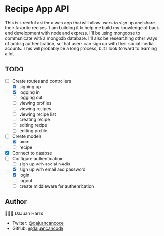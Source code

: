 # Recipe App API

This is a restful api for a web app that will allow users to sign up and share their favorite recipes. I am building it to help me build my knowledge of back end development with node and express. I'll be using mongoose to communicate with a mongodb database. I'll also be researching other ways of adding authentication, so that users can sign up with their social media acounts. This will probably be a long process, but I look forward to learning a lot

## TODO

- [ ] Create routes and controllers
  - [x] signing up
  - [x] logging in
  - [ ] logging out
  - [ ] viewing profiles
  - [ ] viewing recipes
  - [ ] viewing recipe list
  - [ ] creating recipe
  - [ ] editing recipe
  - [ ] editing profile
- [ ] Create models
  - [x] user
  - [ ] recipe
- [x] Connect to databse
- [ ] Configure authentication
  - [ ] sign up with social media
  - [x] sign up with email and password
  - [x] login
  - [ ] logout
  - [ ] create middleware for authenrication

## Author

👨🏽‍💻 DaJuan Harris

- Twitter: [@dajuancancode](www.twitter.com/dajuancancode)
- Github: [@dajuancancode](www.github.com/dajuancancode)